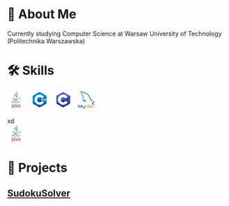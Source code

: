 # 🚀 About Me
Currently studying Computer Science at Warsaw University of Technology (Politechnika Warszawska)

# 🛠 Skills

<div>
    <img style="margin-right: 10px;" height="40" src="java.webp">
    <img style="margin-right: 10px;" height="40" src="cpp.png">
    <img style="margin-right: 10px;" height="40" src="c.png">
    <img height="40" src="mysql.png">
</div>
<br>

<div>
    <div>xd</div>
    <img height="40" src="java.webp">
</div>
           
# 🚩 Projects
## [SudokuSolver](https://github.com/MrMozart3/SudokuSolver)
